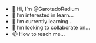 - 👋 Hi, I’m @GarotadoRadium
- 👀 I’m interested in learn...
- 🌱 I’m currently learning...
- 💞️ I’m looking to collaborate on...
- 📫 How to reach me...

<!---
GarotadoRadium/GarotadoRadium is a ✨ special ✨ repository because its `README.md` (this file) appears on your GitHub profile.
You can click the Preview link to take a look at your changes.
--->
